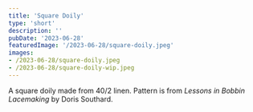 ```yaml
---
title: 'Square Doily'
type: 'short'
description: ''
pubDate: '2023-06-28'
featuredImage: '/2023-06-28/square-doily.jpeg'
images:
- /2023-06-28/square-doily.jpeg
- /2023-06-28/square-doily-wip.jpeg
---
```

A square doily made from 40/2 linen. <!--more-->Pattern is from *Lessons in Bobbin 
Lacemaking* by Doris Southard.